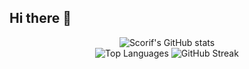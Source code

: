 ## Hi there 👋

<!-- You can customize your introduction here -->

<div align="center">
  <img src="https://github-readme-stats.vercel.app/api?username=scorif&show_icons=true&theme=dracula&hide=username" alt="Scorif's GitHub stats" />
  <br />
  <img src="https://github-readme-stats.vercel.app/api/top-langs/?username=scorif&theme=dracula" alt="Top Languages" />
  <img src="https://streak-stats.demolab.com/?user=scorif&theme=dracula" alt="GitHub Streak" />
</div>
